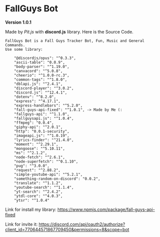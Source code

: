 # FallGuys Bot

**Version 1.0.1**

Made by *Pit.js* with **discord.js** library.
Here is the Source Code.


```
FallGuys Bot is a Fall Guys Tracker Bot, Fun, Music and General Commands.
Use some library:

    "@discordjs/opus": "^0.3.3",
    "ascii-table": "0.0.9",
    "body-parser": "^1.19.0",
    "canvacord": "^5.0.8",
    "cheerio": "^1.0.0-rc.3",    
    "common-tags": "^1.8.0",
    "dblapi.js": "^2.4.1",
    "discord-player": "^3.0.2",
    "discord.js": "^12.4.1",
    "dotenv": "^8.2.0",
    "express": "^4.17.1",
    "express-handlebars": "^5.2.0",
    "fall-guys-api-fixed": "^1.0.1", -> Made by Me (: 
    "fallguys-api": "^1.1.0",
    "fallguysapi.js": "^1.0.4",
    "ffmpeg": "0.0.4",
    "giphy-api": "^2.0.1",
    "http": "0.0.1-security",
    "imageapi.js": "^1.0.19",
    "lyrics-finder": "^21.4.0",
    "moment": "^2.29.1",
    "mongoose": "^5.10.11",
    "ms": "^2.1.2",
    "node-fetch": "^2.6.1",
    "node-superfetch": "^0.1.10",
    "pug": "^3.0.0",
    "request": "^2.88.2",
    "simple-youtube-api": "^5.2.1",
    "something-random-on-discord": "0.0.2",
    "translate": "^1.1.2",    
    "youtube-search": "^1.1.4",
    "yt-search": "^2.4.2",
    "ytdl-core": "^4.0.3",
    "ytsr": "^1.0.4"
```

Link for install my library:
https://www.npmjs.com/package/fall-guys-api-fixed

Link for invite it:
https://discord.com/api/oauth2/authorize?client_id=770644571867709450&permissions=8&scope=bot
